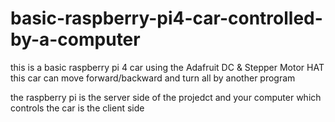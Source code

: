 # basic-raspberry-pi4-car-controlled-by-a-computer
this is a basic raspberry pi 4 car using the Adafruit DC & Stepper Motor HAT
this car can move forward/backward and turn all by another program

the raspberry pi is the server side of the projedct and your computer which controls the car is the client side
